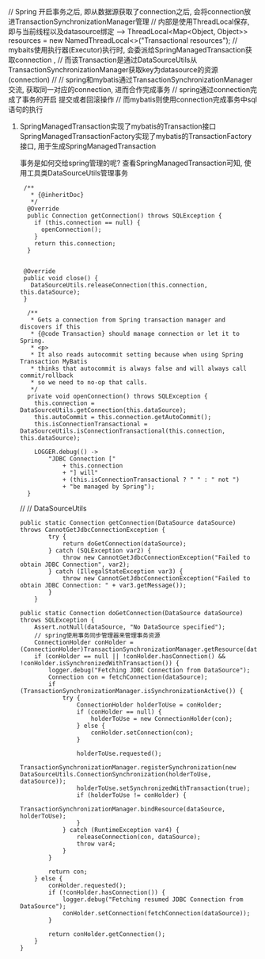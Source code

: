 

// Spring 开启事务之后, 即从数据源获取了connection之后, 会将connection放进TransactionSynchronizationManager管理
// 内部是使用ThreadLocal保存, 即与当前线程以及datasource绑定 --> ThreadLocal<Map<Object, Object>> resources = new NamedThreadLocal<>("Transactional resources");
// mybaits使用执行器(Executor)执行时, 会委派给SpringManagedTransaction获取connection , 
// 而该Transaction是通过DataSourceUtils从TransactionSynchronizationManager获取key为datasource的资源(connection)
// 
// spring和mybatis通过TransactionSynchronizationManager交流, 获取同一对应的connection, 进而合作完成事务
// spring通过connection完成了事务的开启 提交或者回滚操作
// 而mybatis则使用connection完成事务中sql语句的执行

1. SpringManagedTransaction实现了mybatis的Transaction接口
    SpringManagedTransactionFactory实现了mybatis的TransactionFactory接口, 用于生成SpringManagedTransaction
    
    事务是如何交给spring管理的呢?
    查看SpringManagedTransaction可知, 使用工具类DataSourceUtils管理事务
    ```
     /**
       * {@inheritDoc}
       */
      @Override
      public Connection getConnection() throws SQLException {
        if (this.connection == null) {
          openConnection();
        }
        return this.connection;
      }
    
    
     @Override
     public void close() {
       DataSourceUtils.releaseConnection(this.connection, this.dataSource);
     }
        
      /**
       * Gets a connection from Spring transaction manager and discovers if this
       * {@code Transaction} should manage connection or let it to Spring.
       * <p>
       * It also reads autocommit setting because when using Spring Transaction MyBatis
       * thinks that autocommit is always false and will always call commit/rollback
       * so we need to no-op that calls.
       */
      private void openConnection() throws SQLException {
        this.connection = DataSourceUtils.getConnection(this.dataSource);
        this.autoCommit = this.connection.getAutoCommit();
        this.isConnectionTransactional = DataSourceUtils.isConnectionTransactional(this.connection, this.dataSource);
    
        LOGGER.debug(() ->
            "JDBC Connection ["
                + this.connection
                + "] will"
                + (this.isConnectionTransactional ? " " : " not ")
                + "be managed by Spring");
      }
    ```
    
    //
    //
    DataSourceUtils
    ```
    public static Connection getConnection(DataSource dataSource) throws CannotGetJdbcConnectionException {
            try {
                return doGetConnection(dataSource);
            } catch (SQLException var2) {
                throw new CannotGetJdbcConnectionException("Failed to obtain JDBC Connection", var2);
            } catch (IllegalStateException var3) {
                throw new CannotGetJdbcConnectionException("Failed to obtain JDBC Connection: " + var3.getMessage());
            }
        }
    
    public static Connection doGetConnection(DataSource dataSource) throws SQLException {
        Assert.notNull(dataSource, "No DataSource specified");
        // spring使用事务同步管理器来管理事务资源
        ConnectionHolder conHolder = (ConnectionHolder)TransactionSynchronizationManager.getResource(dataSource);
        if (conHolder == null || !conHolder.hasConnection() && !conHolder.isSynchronizedWithTransaction()) {
            logger.debug("Fetching JDBC Connection from DataSource");
            Connection con = fetchConnection(dataSource);
            if (TransactionSynchronizationManager.isSynchronizationActive()) {
                try {
                    ConnectionHolder holderToUse = conHolder;
                    if (conHolder == null) {
                        holderToUse = new ConnectionHolder(con);
                    } else {
                        conHolder.setConnection(con);
                    }

                    holderToUse.requested();
                    TransactionSynchronizationManager.registerSynchronization(new DataSourceUtils.ConnectionSynchronization(holderToUse, dataSource));
                    holderToUse.setSynchronizedWithTransaction(true);
                    if (holderToUse != conHolder) {
                        TransactionSynchronizationManager.bindResource(dataSource, holderToUse);
                    }
                } catch (RuntimeException var4) {
                    releaseConnection(con, dataSource);
                    throw var4;
                }
            }

            return con;
        } else {
            conHolder.requested();
            if (!conHolder.hasConnection()) {
                logger.debug("Fetching resumed JDBC Connection from DataSource");
                conHolder.setConnection(fetchConnection(dataSource));
            }

            return conHolder.getConnection();
        }
    }
    ```



